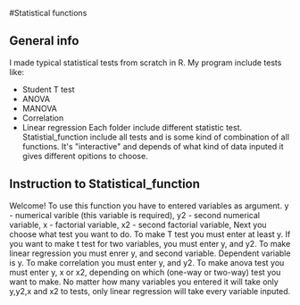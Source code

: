 #Statistical functions
## General info 
I made typical statistical tests from scratch in R. 
My program include tests like:
* Student T test
* ANOVA
* MANOVA
* Correlation
* Linear regression
Each folder include different statistic test. 
Statistial_function include all tests and is some kind of combination of all functions. It's "interactive" and depends of what kind of data inputed it gives different opitions to choose. 
## Instruction to Statistical_function
Welcome!
To use this function you have to entered variables as argument.
 y - numerical varible (this variable is required),
 y2 - second numerical variable,
 x - factorial variable,
 x2 - second factorial variable,
Next you choose what test you want to do.
To make T test you must enter at least y. If you want to make t test for two variables, you must enter y, and y2.
To make linear regression you must enrer y, and second variable. Dependent variable is y.
To make correlation you must enter y, and y2.
To make anova test you must enter y, x or x2, depending on which (one-way or two-way) test you want to make.
No matter how many variables you entered it will take only y,y2,x and x2 to tests, only linear regression will take every variable inputed.

